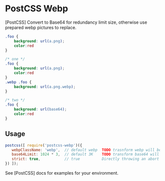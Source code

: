 # PostCSS Webp

[PostCSS] Convert to Base64 for redundancy limit size, otherwise use prepared webp pictures to replace.

```css
.foo {
	background: url(a.png);
	color:red
}
```

```css
/* one */
.foo {
	background: url(a.png);
	color:red
}
.webp .foo {
	background: url(a.png.webp);
}

/* two */
.foo {
	background: url(base64);
	color:red
}
```

## Usage

```js
postcss([ require('postcss-webp')({
   webpClassName: 'webp',  // default webp  TODO trasnform webp will be disabled When webpClassName is empty string
   base64Limit: 1024 * 3,  // default 3K    TODO transform base64 will be disabled When base64Limit is zero
   strict: true,           // true          Directly throwing an abort program to continue execution
}) ]);
```

See [PostCSS] docs for examples for your environment.
